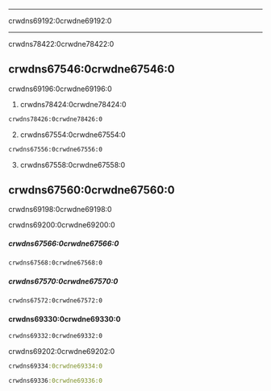 * * *

crwdns69192:0crwdne69192:0

* * *

crwdns78422:0crwdne78422:0

## crwdns67546:0crwdne67546:0

crwdns69196:0crwdne69196:0

1. crwdns78424:0crwdne78424:0

```sh
crwdns78426:0crwdne78426:0
```

2. crwdns67554:0crwdne67554:0

```sh
crwdns67556:0crwdne67556:0
```

3. crwdns67558:0crwdne67558:0

## crwdns67560:0crwdne67560:0

crwdns69198:0crwdne69198:0

crwdns69200:0crwdne69200:0

##### crwdns67566:0crwdne67566:0

```sh
crwdns67568:0crwdne67568:0
```

##### crwdns67570:0crwdne67570:0

```sh
crwdns67572:0crwdne67572:0
```

#### crwdns69330:0crwdne69330:0

```sh
crwdns69332:0crwdne69332:0
```

crwdns69202:0crwdne69202:0

```clojure
crwdns69334:0crwdne69334:0
```

```clojure
crwdns69336:0crwdne69336:0
```